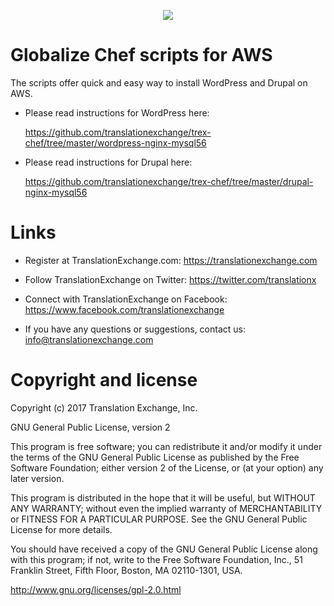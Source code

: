 <p align="center">
  <img src="https://avatars1.githubusercontent.com/u/31640526?s=200&v=4">
</p>

Globalize Chef scripts for AWS
=====================

The scripts offer quick and easy way to install WordPress and Drupal on AWS.

* Please read instructions for WordPress here:

  https://github.com/translationexchange/trex-chef/tree/master/wordpress-nginx-mysql56

* Please read instructions for Drupal here:

  https://github.com/translationexchange/trex-chef/tree/master/drupal-nginx-mysql56


Links
==================

* Register at TranslationExchange.com: https://translationexchange.com

* Follow TranslationExchange on Twitter: https://twitter.com/translationx

* Connect with TranslationExchange on Facebook: https://www.facebook.com/translationexchange

* If you have any questions or suggestions, contact us: info@translationexchange.com


Copyright and license
==================

Copyright (c) 2017 Translation Exchange, Inc.

GNU General Public License, version 2

This program is free software; you can redistribute it and/or
modify it under the terms of the GNU General Public License
as published by the Free Software Foundation; either version 2
of the License, or (at your option) any later version.

This program is distributed in the hope that it will be useful,
but WITHOUT ANY WARRANTY; without even the implied warranty of
MERCHANTABILITY or FITNESS FOR A PARTICULAR PURPOSE.  See the
GNU General Public License for more details.

You should have received a copy of the GNU General Public License
along with this program; if not, write to the Free Software
Foundation, Inc., 51 Franklin Street, Fifth Floor, Boston, MA  02110-1301, USA.

http://www.gnu.org/licenses/gpl-2.0.html
